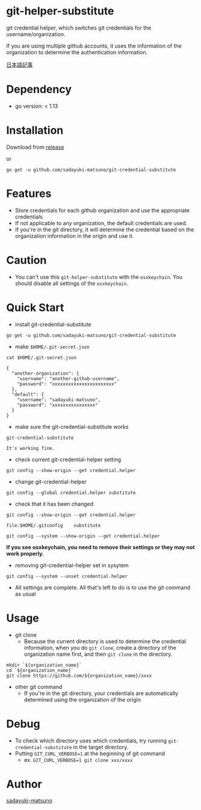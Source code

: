 # git-helper-substitute

git credential helper, which switches git credentials for the username/organization.

If you are using multiple github accounts, it uses the information of the organization to determine the authentication information.

[日本語記事](https://qiita.com/sadayuki-matsuno/items/8df9469d2914078827b4)

# Dependency

- go version: < 1.13

# Installation

Download from [release](https://github.com/sadayuki-matsuno/git-credential-substitute/releases)

or 

```
go get -u github.com/sadayuki-matsuno/git-credential-substitute
```

# Features

- Store credentials for each github organization and use the appropriate credentials
- If not applicable to any organization, the default credentials are used.
- If you're in the git directory, it will determine the credential based on the organization information in the origin and use it.

# Caution

- You can't use this `git-helper-substitute` with the `osxkeychain`. You should disable all settings of the `osxkeychain`.

# Quick Start

- install git-credential-substitute

```
go get -u github.com/sadayuki-matsuno/git-credential-substitute
```

- make `$HOME/.git-secret.json`

```
cat $HOME/.git-secret.json

{
  "another-organization": {
    "username": "another-github-username",
    "password": "xxxxxxxxxxxxxxxxxxxxxxx"
  },
  "default": {
    "username": "sadayuki-matsuno",
    "password": "xxxxxxxxxxxxxxxx"
  }
}
```

- make sure the git-credential-substitute works

```
git-credential-substitute

It's working fine.
```

- check current git-credential-helper setting

```
git config --show-origin --get credential.helper
```

- change git-credential-helper

```
git config --global credential.helper substitute
```

- check that it has been changed

```
git config --show-origin --get credential.helper

file:$HOME/.gitconfig    substitute
```

```
git config --system --show-origin --get credential.helper
```

**If you see osxkeychain, you need to remove their settings or they may not work properly.**

- removing git-credential-helper set in sysytem

```
git config --system --unset credential.helper
```

- All settings are complete. All that's left to do is to use the git command as usual

# Usage

- git clone
    - Because the current directory is used to determine the credential information, when you do `git clone`, create a directory of the organization name first, and then `git clone` in the directory.

```
mkdir `${organization_name}`
cd `${organization_name}`
git clone https://github.com/${organization_name}/xxxx
```

- other git command
    - If you're in the git directory, your credentials are automatically determined using the organization of the origin

# Debug

- To check which directory uses which credentials, try running `git-credential-substitute` in the target directory.
- Putting `GIT_CURL_VERBOSE=1` at the beginning of git command 
    - ex.  `GIT_CURL_VERBOSE=1 git clone xxx/xxxx`

# Author

[sadayuki-matsuno](https://github.com/sadayuki-matsuno)
